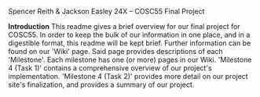 Spencer Reith & Jackson Easley
24X – COSC55
Final Project

**Introduction**
This readme gives a brief overview for our final project for COSC55.
In order to keep the bulk of our information in one place, and in a digestible format, this readme will be kept brief.
Further information can be found on our 'Wiki' page. Said page provides descriptions of each 'Milestone'. Each milestone has one (or more) pages in our Wiki.
'Milestone 4 (Task 1)' contains a comprehensive overview of our project's implementation. 'Milestone 4 (Task 2)' provides more detail on our project site's finalization, and provides a summary of our project.
